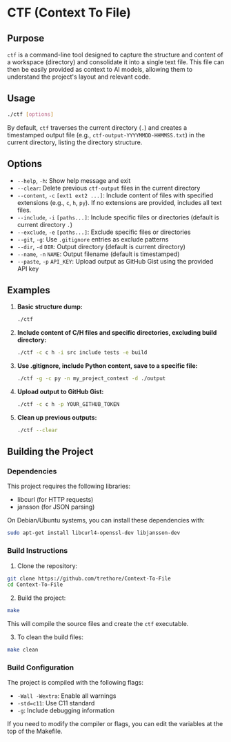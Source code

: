 # CTF (Context To File)

## Purpose

`ctf` is a command-line tool designed to capture the structure and content of a workspace (directory) and consolidate it into a single text file. This file can then be easily provided as context to AI models, allowing them to understand the project's layout and relevant code.

## Usage

```bash
./ctf [options]
```

By default, `ctf` traverses the current directory (`.`) and creates a timestamped output file (e.g., `ctf-output-YYYYMMDD-HHMMSS.txt`) in the current directory, listing the directory structure.

## Options

* `--help`, `-h`: Show help message and exit
* `--clear`: Delete previous `ctf-output` files in the current directory
* `--content`, `-c` `[ext1 ext2 ...]`: Include content of files with specified extensions (e.g., `c`, `h`, `py`). If no extensions are provided, includes all text files.
* `--include`, `-i` `[paths...]`: Include specific files or directories (default is current directory `.`)
* `--exclude`, `-e` `[paths...]`: Exclude specific files or directories
* `--git`, `-g`: Use `.gitignore` entries as exclude patterns
* `--dir`, `-d` `DIR`: Output directory (default is current directory)
* `--name`, `-n` `NAME`: Output filename (default is timestamped)
* `--paste`, `-p` `API_KEY`: Upload output as GitHub Gist using the provided API key

## Examples

1. **Basic structure dump:**

    ```bash
    ./ctf
    ```

2. **Include content of C/H files and specific directories, excluding build directory:**

    ```bash
    ./ctf -c c h -i src include tests -e build
    ```

3. **Use .gitignore, include Python content, save to a specific file:**

    ```bash
    ./ctf -g -c py -n my_project_context -d ./output
    ```

4. **Upload output to GitHub Gist:**

    ```bash
    ./ctf -c c h -p YOUR_GITHUB_TOKEN
    ```

5. **Clean up previous outputs:**

    ```bash
    ./ctf --clear
    ```

## Building the Project

### Dependencies

This project requires the following libraries:

* libcurl (for HTTP requests)
* jansson (for JSON parsing)

On Debian/Ubuntu systems, you can install these dependencies with:

```bash
sudo apt-get install libcurl4-openssl-dev libjansson-dev
```

### Build Instructions

1. Clone the repository:
  
  ```bash
  git clone https://github.com/trethore/Context-To-File
  cd Context-To-File
  ```
  
2. Build the project:
  
  ```bash
  make
  ```
  
  This will compile the source files and create the `ctf` executable.
  
3. To clean the build files:
  
  ```bash
  make clean
  ```

### Build Configuration

The project is compiled with the following flags:

* `-Wall -Wextra`: Enable all warnings
* `-std=c11`: Use C11 standard
* `-g`: Include debugging information

If you need to modify the compiler or flags, you can edit the variables at the top of the Makefile.
